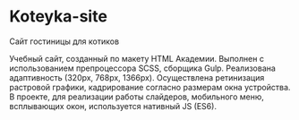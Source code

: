 # Koteyka-site
Сайт гостиницы для котиков

Учебный сайт, созданный по макету HTML Академии.
Выполнен с использованием препроцессора SCSS, сборщика Gulp.
Реализована адаптивность (320px, 768px, 1366px).
Осуществлена ретинизация растровой графики, кадрирование согласно размерам окна устройства.
В проекте, для реализации работы слайдеров, мобильного меню, всплывающих окон, используется нативный JS (ES6).
